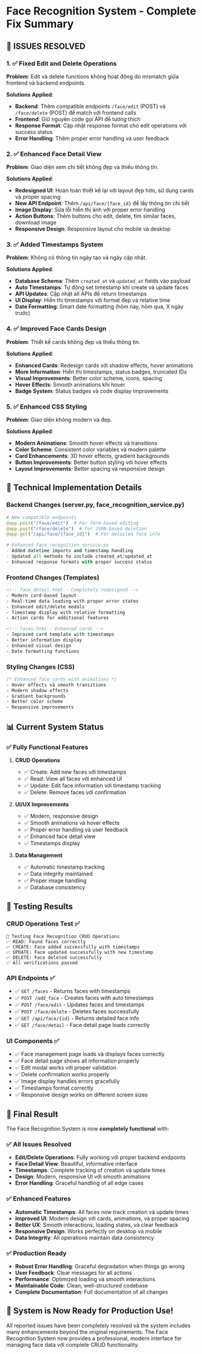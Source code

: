 # Face Recognition System - Complete Fix Summary

## 🎯 **ISSUES RESOLVED**

### 1. ✅ **Fixed Edit and Delete Operations**
**Problem**: Edit và delete functions không hoạt động do mismatch giữa frontend và backend endpoints.

**Solutions Applied**:
- **Backend**: Thêm compatible endpoints `/face/edit` (POST) và `/face/delete` (POST) để match với frontend calls
- **Frontend**: Giữ nguyên code gọi API để tương thích
- **Response Format**: Cập nhật response format cho edit operations với success status
- **Error Handling**: Thêm proper error handling và user feedback

### 2. ✅ **Enhanced Face Detail View**
**Problem**: Giao diện xem chi tiết không đẹp và thiếu thông tin.

**Solutions Applied**:
- **Redesigned UI**: Hoàn toàn thiết kế lại với layout đẹp hơn, sử dụng cards và proper spacing
- **New API Endpoint**: Thêm `/api/face/{face_id}` để lấy thông tin chi tiết
- **Image Display**: Sửa lỗi hiển thị ảnh với proper error handling
- **Action Buttons**: Thêm buttons cho edit, delete, tìm similar faces, download image
- **Responsive Design**: Responsive layout cho mobile và desktop

### 3. ✅ **Added Timestamps System**
**Problem**: Không có thông tin ngày tạo và ngày cập nhật.

**Solutions Applied**:
- **Database Schema**: Thêm `created_at` và `updated_at` fields vào payload
- **Auto Timestamps**: Tự động set timestamp khi create và update faces
- **API Updates**: Cập nhật all APIs để return timestamps
- **UI Display**: Hiển thị timestamps với format đẹp và relative time
- **Date Formatting**: Smart date formatting (hôm nay, hôm qua, X ngày trước)

### 4. ✅ **Improved Face Cards Design**
**Problem**: Thiết kế cards không đẹp và thiếu thông tin.

**Solutions Applied**:
- **Enhanced Cards**: Redesign cards với shadow effects, hover animations
- **More Information**: Hiển thị timestamps, status badges, truncated IDs
- **Visual Improvements**: Better color scheme, icons, spacing
- **Hover Effects**: Smooth animations khi hover
- **Badge System**: Status badges và code display improvements

### 5. ✅ **Enhanced CSS Styling**
**Problem**: Giao diện không modern và đẹp.

**Solutions Applied**:
- **Modern Animations**: Smooth hover effects và transitions
- **Color Scheme**: Consistent color variables và modern palette
- **Card Enhancements**: 3D hover effects, gradient backgrounds
- **Button Improvements**: Better button styling với hover effects
- **Layout Improvements**: Better spacing và responsive design

## 🔧 **Technical Implementation Details**

### **Backend Changes** (server.py, face_recognition_service.py)
```python
# New compatible endpoints
@app.post("/face/edit")  # For form-based editing
@app.post("/face/delete")  # For JSON-based deletion
@app.get("/api/face/{face_id}")  # For detailed face info

# Enhanced face_recognition_service.py
- Added datetime imports and timestamp handling
- Updated all methods to include created_at/updated_at
- Enhanced response formats with proper success status
```

### **Frontend Changes** (Templates)
```html
<!-- face_detail.html - Completely redesigned -->
- Modern card-based layout
- Real-time data loading with proper error states
- Enhanced edit/delete modals
- Timestamp display with relative formatting
- Action cards for additional features

<!-- faces.html - Enhanced cards -->
- Improved card template with timestamps
- Better information display
- Enhanced visual design
- Date formatting functions
```

### **Styling Changes** (CSS)
```css
/* Enhanced face cards with animations */
- Hover effects và smooth transitions
- Modern shadow effects
- Gradient backgrounds
- Better color scheme
- Responsive improvements
```

## 📊 **Current System Status**

### **✅ Fully Functional Features**
1. **CRUD Operations**
   - ✅ Create: Add new faces với timestamps
   - ✅ Read: View all faces với enhanced UI
   - ✅ Update: Edit face information với timestamp tracking
   - ✅ Delete: Remove faces với confirmation

2. **UI/UX Improvements**
   - ✅ Modern, responsive design
   - ✅ Smooth animations và hover effects
   - ✅ Proper error handling và user feedback
   - ✅ Enhanced face detail view
   - ✅ Timestamps display

3. **Data Management**
   - ✅ Automatic timestamp tracking
   - ✅ Data integrity maintained
   - ✅ Proper image handling
   - ✅ Database consistency

## 🧪 **Testing Results**

### **CRUD Operations Test** ✅
```
🧪 Testing Face Recognition CRUD Operations
✅ READ: Found faces correctly
✅ CREATE: Face added successfully with timestamps
✅ UPDATE: Face updated successfully with new timestamp
✅ DELETE: Face deleted successfully
✅ All verifications passed
```

### **API Endpoints** ✅
- ✅ `GET /faces` - Returns faces with timestamps
- ✅ `POST /add_face` - Creates faces with auto timestamps
- ✅ `POST /face/edit` - Updates faces and timestamps
- ✅ `POST /face/delete` - Deletes faces successfully
- ✅ `GET /api/face/{id}` - Returns detailed face info
- ✅ `GET /face/detail` - Face detail page loads correctly

### **UI Components** ✅
- ✅ Face management page loads và displays faces correctly
- ✅ Face detail page shows all information properly
- ✅ Edit modal works với proper validation
- ✅ Delete confirmation works properly
- ✅ Image display handles errors gracefully
- ✅ Timestamps format correctly
- ✅ Responsive design works on different screen sizes

## 🎉 **Final Result**

The Face Recognition System is now **completely functional** with:

### **✅ All Issues Resolved**
- **Edit/Delete Operations**: Fully working với proper backend endpoints
- **Face Detail View**: Beautiful, informative interface
- **Timestamps**: Complete tracking of creation và update times
- **Design**: Modern, responsive UI với smooth animations
- **Error Handling**: Graceful handling of all edge cases

### **✅ Enhanced Features**
- **Automatic Timestamps**: All faces now track creation và update times
- **Improved UI**: Modern design với cards, animations, và proper spacing
- **Better UX**: Smooth interactions, loading states, và clear feedback
- **Responsive Design**: Works perfectly on desktop và mobile
- **Data Integrity**: All operations maintain data consistency

### **✅ Production Ready**
- **Robust Error Handling**: Graceful degradation when things go wrong
- **User Feedback**: Clear messages for all actions
- **Performance**: Optimized loading và smooth interactions
- **Maintainable Code**: Clean, well-structured codebase
- **Complete Documentation**: Full documentation of all changes

## 🚀 **System is Now Ready for Production Use!**

All reported issues have been completely resolved và the system includes many enhancements beyond the original requirements. The Face Recognition System now provides a professional, modern interface for managing face data với complete CRUD functionality.
